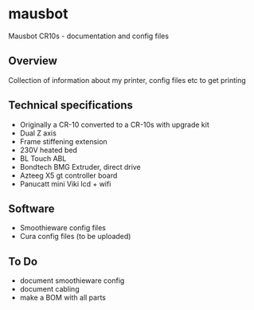 # mausbot
Mausbot CR10s - documentation and config files

## Overview ##
Collection of information about my printer, config files etc to get printing

## Technical specifications ##
- Originally a CR-10 converted to a CR-10s with upgrade kit
- Dual Z axis
- Frame stiffening extension
- 230V heated bed
- BL Touch ABL
- Bondtech BMG Extruder, direct drive
- Azteeg X5 gt controller board
- Panucatt mini Viki lcd + wifi

## Software ##
- Smoothieware config files
- Cura config files (to be uploaded)

## To Do ##
- document smoothieware config
- document cabling
- make a BOM with all parts
